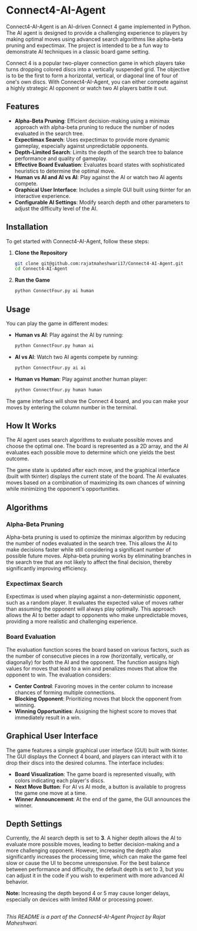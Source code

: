 ﻿# Connect4-AI-Agent
Connect4-AI-Agent is an AI-driven Connect 4 game implemented in Python. The AI agent is designed to provide a challenging experience to players by making optimal moves using advanced search algorithms like alpha-beta pruning and expectimax. The project is intended to be a fun way to demonstrate AI techniques in a classic board game setting.

Connect 4 is a popular two-player connection game in which players take turns dropping colored discs into a vertically suspended grid. The objective is to be the first to form a horizontal, vertical, or diagonal line of four of one's own discs. With Connect4-AI-Agent, you can either compete against a highly strategic AI opponent or watch two AI players battle it out.

## Features
- **Alpha-Beta Pruning**: Efficient decision-making using a minimax approach with alpha-beta pruning to reduce the number of nodes evaluated in the search tree.
- **Expectimax Search**: Uses expectimax to provide more dynamic gameplay, especially against unpredictable opponents.
- **Depth-Limited Search**: Limits the depth of the search tree to balance performance and quality of gameplay.
- **Effective Board Evaluation**: Evaluates board states with sophisticated heuristics to determine the optimal move.
- **Human vs AI and AI vs AI**: Play against the AI or watch two AI agents compete.
- **Graphical User Interface**: Includes a simple GUI built using tkinter for an interactive experience.
- **Configurable AI Settings**: Modify search depth and other parameters to adjust the difficulty level of the AI.

## Installation
To get started with Connect4-AI-Agent, follow these steps:

1. **Clone the Repository**
   ```sh
   git clone git@github.com:rajatmaheshwari17/Connect4-AI-Agent.git
   cd Connect4-AI-Agent
   ```

2. **Run the Game**
   ```sh
   python ConnectFour.py ai human
   ```

## Usage
You can play the game in different modes:
- **Human vs AI**: Play against the AI by running:
  ```sh
  python ConnectFour.py human ai
  ```
- **AI vs AI**: Watch two AI agents compete by running:
  ```sh
  python ConnectFour.py ai ai
  ```
- **Human vs Human**: Play against another human player:
  ```sh
  python ConnectFour.py human human
  ```

The game interface will show the Connect 4 board, and you can make your moves by entering the column number in the terminal.

## How It Works
The AI agent uses search algorithms to evaluate possible moves and choose the optimal one. The board is represented as a 2D array, and the AI evaluates each possible move to determine which one yields the best outcome.

The game state is updated after each move, and the graphical interface (built with tkinter) displays the current state of the board. The AI evaluates moves based on a combination of maximizing its own chances of winning while minimizing the opponent's opportunities.

## Algorithms
### Alpha-Beta Pruning
Alpha-beta pruning is used to optimize the minimax algorithm by reducing the number of nodes evaluated in the search tree. This allows the AI to make decisions faster while still considering a significant number of possible future moves. Alpha-beta pruning works by eliminating branches in the search tree that are not likely to affect the final decision, thereby significantly improving efficiency.

### Expectimax Search
Expectimax is used when playing against a non-deterministic opponent, such as a random player. It evaluates the expected value of moves rather than assuming the opponent will always play optimally. This approach allows the AI to better adapt to opponents who make unpredictable moves, providing a more realistic and challenging experience.

### Board Evaluation
The evaluation function scores the board based on various factors, such as the number of consecutive pieces in a row (horizontally, vertically, or diagonally) for both the AI and the opponent. The function assigns high values for moves that lead to a win and penalizes moves that allow the opponent to win. The evaluation considers:
- **Center Control**: Favoring moves in the center column to increase chances of forming multiple connections.
- **Blocking Opponent**: Prioritizing moves that block the opponent from winning.
- **Winning Opportunities**: Assigning the highest score to moves that immediately result in a win.

## Graphical User Interface
The game features a simple graphical user interface (GUI) built with tkinter. The GUI displays the Connect 4 board, and players can interact with it to drop their discs into the desired columns. The interface includes:
- **Board Visualization**: The game board is represented visually, with colors indicating each player's discs.
- **Next Move Button**: For AI vs AI mode, a button is available to progress the game one move at a time.
- **Winner Announcement**: At the end of the game, the GUI announces the winner.

## Depth Settings
Currently, the AI search depth is set to **3**. A higher depth allows the AI to evaluate more possible moves, leading to better decision-making and a more challenging opponent. However, increasing the depth also significantly increases the processing time, which can make the game feel slow or cause the UI to become unresponsive. For the best balance between performance and difficulty, the default depth is set to 3, but you can adjust it in the code if you wish to experiment with more advanced AI behavior.

**Note:** Increasing the depth beyond 4 or 5 may cause longer delays, especially on devices with limited RAM or processing power.


## 
_This README is a part of the Connect4-AI-Agent Project by Rajat Maheshwari._


